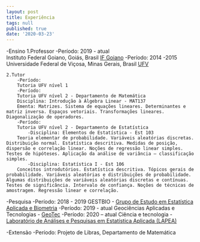 ```yaml
---
layout: post
title: Experiência
tags: null
published: true
date: '2020-03-23'
---
```


-Ensino
	1.Professor
    	-Período: 2019 - atual  
Instituto Federal Goiano, Goiás, Brasil  [IF Goiano](https://www.ifgoiano.edu.br/home/index.php/rio-verde.html)
		-Período: 2014 -2015  
Universidade Federal de Viçosa, Minas Gerais, Brasil  [UFV](https://www.ufv.br/)


	2.Tutor
    	-Período:
        Tutoria UFV nível 1
        -Período: 
        Tutoria UFV nível 2 - Departamento de Matemática
        Disciplina: Introdução à Álgebra Linear - MAT137
        Ementa: Matrizes. Sistema de equações lineares. Determinantes e matriz inversa. Espaços vetoriais. Transformações lineares. Diagonalização de operadores.
        -Período: 
        Tutoria UFV nível 2 - Departamento de Estatística
        	-Disciplina: Elementos de Estatística - Est 103
        Teoria elementar de probabilidade. Variáveis aleatórias discretas. Distribuição normal. Estatística descritiva. Medidas de posição, dispersão e correlação linear. Noções de regressão linear simples. Testes de hipóteses. Aplicação da análise de variância – classificação simples.
        	-Disciplina: Estatística I - Est 106
        Conceitos introdutórios. Estatística descritiva. Tópicos gerais de probabilidade. Variáveis aleatórias e distribuições de probabilidade. Algumas distribuições de variáveis aleatórias discretas e contínuas. Testes de significância. Intervalo de confiança. Noções de técnicas de amostragem. Regressão linear e correlação.


-Pesquisa
	-Período: 2018 - 2019
    GESTBIO - [Grupo de Estudo em Estatística Aplicada e Biometria](https://www.gestbio.ufv.br/)
    -Período: 2019 - atual
    Geociências Aplicadas e Tecnologias - [GeoTec](https://www.facebook.com/GeoTecUFV)
    -Período: 2020 – atual
    Ciência e tecnologia - [Laboratório de Análises e Pesquisas em Estatística Aplicada (LAPEA)](http://www.ppestbio.ufv.br/?page_id=2143)


-Extensão
	-Período:
    Projeto de Libras, Departamento de Matemática
